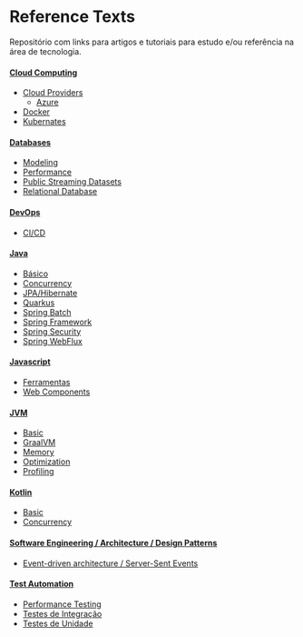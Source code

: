 # Reference Texts

Repositório com links para artigos e tutoriais para estudo e/ou referência na área de tecnologia.

#### [Cloud Computing]

 - [Cloud Providers]
    - [Azure]
 - [Docker] 
 - [Kubernates]

#### [Databases]
- [Modeling]
- [Performance]
- [Public Streaming Datasets]
- [Relational Database]

#### [DevOps]

- [CI/CD]

#### [Java]

- [Básico]
- [Concurrency]
- [JPA/Hibernate]
- [Quarkus]
- [Spring Batch]
- [Spring Framework]
- [Spring Security]
- [Spring WebFlux]

#### [Javascript]

- [Ferramentas]
- [Web Components]

#### [JVM]
- [Basic](https://github.com/savitoh/Reference_Texts/tree/master/JVM#basic)
- [GraalVM]
- [Memory]
- [Optimization]
- [Profiling]

#### [Kotlin]

- [Basic]
- [Concurrency](https://github.com/savitoh/reference-texts/tree/master/Kotlin#concurrency)

#### [Software Engineering / Architecture / Design Patterns]

- [Event-driven architecture / Server-Sent Events]

#### [Test Automation]

- [Performance Testing]
- [Testes de Integração]
- [Testes de Unidade]


[Cloud Computing]: <https://github.com/savitoh/reference-texts/tree/master/Cloud%20Computing#cloud-computing-links>
[Cloud Providers]: <https://github.com/savitoh/reference-texts/tree/master/Cloud%20Computing#cloud-providers>
[Docker]: <https://github.com/savitoh/Reference_Texts/blob/master/Cloud%20Computing/#docker>
[Kubernates]: <https://github.com/savitoh/reference-texts/tree/master/Cloud%20Computing#kubernates>
[Azure]: <https://github.com/savitoh/reference-texts/tree/master/Cloud%20Computing#azure>



[comment]: # (Database)
[Databases]: <https://github.com/savitoh/reference-texts/tree/master/Databases#databases-links>
[Modeling]: <https://github.com/savitoh/reference-texts/tree/master/Databases#modeling>
[Relational Database]: <https://github.com/savitoh/reference-texts/tree/master/Databases#relational-database>
[Performance]: <https://github.com/savitoh/reference-texts/tree/master/Databases#performance>
[Public Streaming Datasets]: <https://github.com/savitoh/reference-texts/tree/master/Databases#public-streaming-datasets>


[DevOps]: <https://github.com/savitoh/Reference_Texts/tree/master/DevOps>
[CI/CD]: <https://github.com/savitoh/reference-texts/tree/master/DevOps#cicd>


[Java]: <https://github.com/savitoh/reference-texts/tree/master/Java#java-links>
[Concurrency]: <https://github.com/savitoh/reference-texts/tree/master/Java#concurrency>
[Básico]: <https://github.com/savitoh/reference-texts/tree/master/Java#b%C3%A1sico>
[JPA/Hibernate]: <https://github.com/savitoh/reference-texts/tree/master/Java#jpahibernate>
[JVM/GraalVM]: <https://github.com/savitoh/reference-texts/tree/master/Java#jvmgraalvm>
[Quarkus]: <https://github.com/savitoh/reference-texts/tree/master/Java#quarkus> 
[Spring Batch]: <https://github.com/savitoh/reference-texts/tree/master/Java#spring-batch>
[Spring Framework]: <https://github.com/savitoh/reference-texts/tree/master/Java#spring-framework>
[Spring Security]: <https://github.com/savitoh/reference-texts/tree/master/Java#spring-security>
[Spring WebFlux]: <https://github.com/savitoh/reference-texts/tree/master/Java#spring-webflux>


[JavaScript]:<https://github.com/savitoh/Reference_Texts/tree/master/JavaScript>
[Ferramentas]: <https://github.com/savitoh/Reference_Texts/tree/master/JavaScript#ferramentas>
[Web Components]: <https://github.com/savitoh/Reference_Texts/tree/master/JavaScript#web-components>


[comment]: # (JVM)
[JVM]: <https://github.com/savitoh/Reference_Texts/tree/master/JVM>
[GraalVM]: <https://github.com/savitoh/Reference_Texts/tree/master/JVM#graalvm>
[Memory]: <https://github.com/savitoh/Reference_Texts/tree/master/JVM#memory>
[Optimization]: <https://github.com/savitoh/Reference_Texts/tree/master/JVM#https://github.com/savitoh/Reference_Texts/tree/master/JVM#optimization>
[Profiling]: <https://github.com/savitoh/Reference_Texts/tree/master/JVM#profiling>


[comment]: # (Kotlin)
[Kotlin]: <https://github.com/savitoh/Reference_Texts/tree/master/Kotlin>
[Basic]: <https://github.com/savitoh/reference-texts/tree/master/Kotlin#basic>


[Software Engineering / Architecture / Design Patterns]: <https://github.com/savitoh/reference-texts/tree/master/Software%20Engineering%20_Architecture_Design%20Patterns>
[Event-driven architecture / Server-Sent Events]: <https://github.com/savitoh/reference-texts/tree/master/Software%20Engineering%20_Architecture_Design%20Patterns#event-driven-architecture--server-sent-events>

[Test Automation]: <https://github.com/savitoh/reference-texts/tree/master/Test%20Automation#test-automation>
[Performance Testing]: <https://github.com/savitoh/reference-texts/tree/master/Test%20Automation#performance-testing>
[Testes de Integração]: <https://github.com/savitoh/reference-texts/tree/master/Test%20Automation#testes-de-integra%C3%A7%C3%A3o>
[Testes de Unidade]: <https://github.com/savitoh/reference-texts/tree/master/Test%20Automation#testes-de-unidade>

